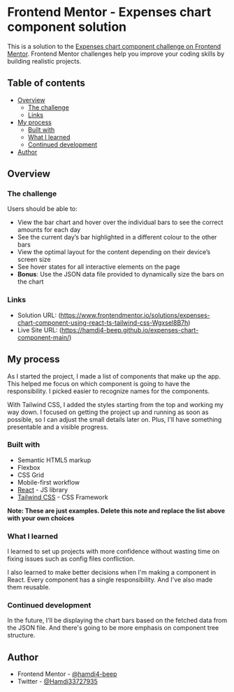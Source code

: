 # Frontend Mentor - Expenses chart component solution

This is a solution to the [Expenses chart component challenge on Frontend Mentor](https://www.frontendmentor.io/challenges/expenses-chart-component-e7yJBUdjwt). Frontend Mentor challenges help you improve your coding skills by building realistic projects. 

## Table of contents

- [Overview](#overview)
  - [The challenge](#the-challenge)
  - [Links](#links)
- [My process](#my-process)
  - [Built with](#built-with)
  - [What I learned](#what-i-learned)
  - [Continued development](#continued-development)
- [Author](#author)

## Overview

### The challenge

Users should be able to:

- View the bar chart and hover over the individual bars to see the correct amounts for each day
- See the current day’s bar highlighted in a different colour to the other bars
- View the optimal layout for the content depending on their device’s screen size
- See hover states for all interactive elements on the page
- **Bonus**: Use the JSON data file provided to dynamically size the bars on the chart

### Links

- Solution URL: (https://www.frontendmentor.io/solutions/expenses-chart-component-using-react-ts-tailwind-css-Wgxsel8B7h)
- Live Site URL: (https://hamdi4-beep.github.io/expenses-chart-component-main/)

## My process

As I started the project, I made a list of components that make up the app. This helped me focus on which component is going to have the responsibility. I picked easier to recognize names for the components.

With Tailwind CSS, I added the styles starting from the top and working my way down. I focused on getting the project up and running as soon as possible, so I can adjust the small details later on. Plus, I'll have something presentable and a visible progress.

### Built with

- Semantic HTML5 markup
- Flexbox
- CSS Grid
- Mobile-first workflow
- [React](https://reactjs.org/) - JS library
- [Tailwind CSS](https://tailwindcss.com) - CSS Framework

**Note: These are just examples. Delete this note and replace the list above with your own choices**

### What I learned

I learned to set up projects with more confidence without wasting time on fixing issues such as config files confliction.

I also learned to make better decisions when I'm making a component in React. Every component has a single responsibility. And I've also made them reusable.

### Continued development

In the future, I'll be displaying the chart bars based on the fetched data from the JSON file. And there's going to be more emphasis on component tree structure.

## Author

- Frontend Mentor - [@hamdi4-beep](https://www.frontendmentor.io/profile/hamdi4-beep)
- Twitter - [@Hamdi33727935](https://twitter.com/Hamdi33727935)
